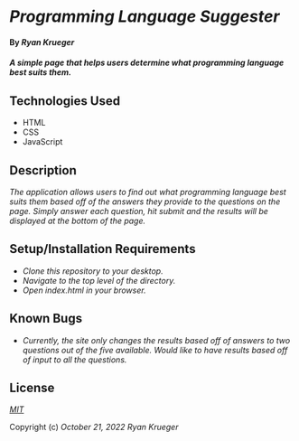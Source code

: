 # _Programming Language Suggester_

#### By _**Ryan Krueger**_

#### _A simple page that helps users determine what programming language best suits them._

## Technologies Used

* HTML
* CSS
* JavaScript

## Description

_The application allows users to find out what programming language best suits them based off of the answers they provide to the questions on the page. Simply answer each question, hit submit and the results will be displayed at the bottom of the page._

## Setup/Installation Requirements

* _Clone this repository to your desktop._
* _Navigate to the top level of the directory._
* _Open index.html in your browser._

## Known Bugs

* _Currently, the site only changes the results based off of answers to two questions out of the five available. Would like to have results based off of input to all the questions._

## License

_[MIT](https://choosealicense.com/licenses/mit/)_

Copyright (c) _October 21, 2022_ _Ryan Krueger_